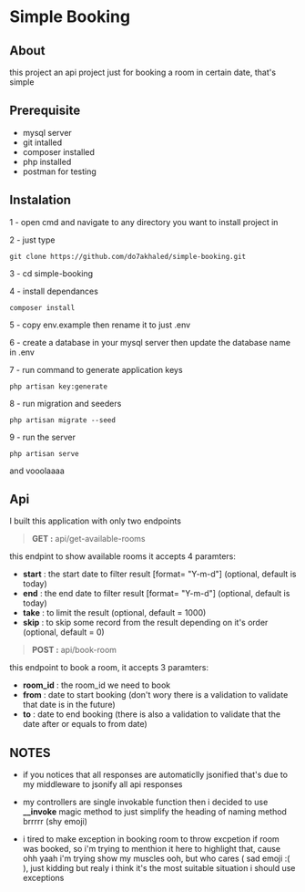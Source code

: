 # Simple Booking

## About

this project an api project just for booking a room in certain date, that's simple

## Prerequisite

- mysql server
- git intalled
- composer installed
- php installed
- postman for testing 

## Instalation

1 - open cmd and navigate to any directory you want to install project in 

2 - just type 
```
git clone https://github.com/do7akhaled/simple-booking.git
```
3 - cd simple-booking

4 - install dependances

```
composer install
```

5 - copy env.example then rename it to just .env 

6 - create a database in your mysql server then update the database name in .env

7 - run command to generate application keys

```
php artisan key:generate
```

8 - run migration and seeders

```
php artisan migrate --seed
```

9 - run the server

```
php artisan serve
```

and vooolaaaa


## Api

I built this application with only two endpoints 

> **GET :** api/get-available-rooms

this endpint to show available rooms it accepts 4 paramters:

- **start** : the start date to filter result [format= "Y-m-d"] (optional, default is today)
- **end**   : the end date to filter result [format= "Y-m-d"] (optional, default is today)
- **take**  : to limit the result (optional, default = 1000)
- **skip**  : to skip some record from the result depending on it's order (optional, default = 0)


>**POST :** api/book-room

this endpoint to book a room, it accepts 3 paramters:

- **room_id** : the room_id we need to book
- **from**    : date to start booking (don't wory there is a validation to validate that date is in the future)
- **to**      : date to end booking (there is also a validation to validate that the date after or equals to from date)



## NOTES

- if you notices that all responses are automaticlly jsonified that's due to my middleware to jsonify all api responses

- my controllers are single invokable function then i decided to use **__invoke** magic method to just simplify the heading of naming method brrrrr (shy emoji)

- i tired to make exception in booking room to throw excpetion if room was booked, so i'm trying to menthion it here to highlight that, cause ohh yaah i'm trying show my muscles ooh, but who cares
( sad emoji :(   ), just kidding but realy i think it's the most suitable situation i should use exceptions 





